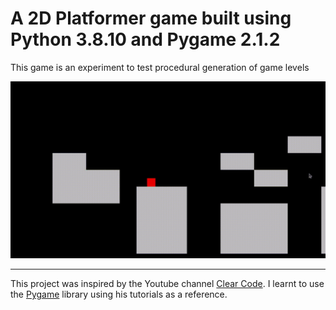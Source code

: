 # A 2D Platformer game built using Python 3.8.10 and Pygame 2.1.2

This game is an experiment to test procedural generation of game levels

<img src="https://github.com/nsk126/JumpeeForce/blob/main/img/PYG%20GIF.gif" alt="img-early-game" width="550"/>


***

This project was inspired by the Youtube channel [Clear Code](https://www.youtube.com/channel/UCznj32AM2r98hZfTxrRo9bQ). I learnt to use the [Pygame](https://www.pygame.org/wiki/about) library using his tutorials as a reference.